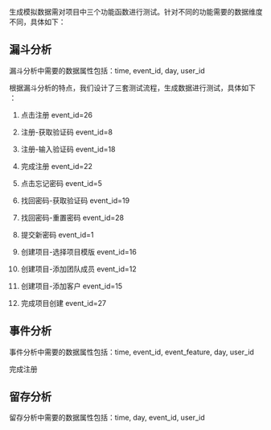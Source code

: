 生成模拟数据需对项目中三个功能函数进行测试。针对不同的功能需要的数据维度不同，具体如下：

## 漏斗分析

漏斗分析中需要的数据属性包括：time, event_id, day, user_id

根据漏斗分析的特点，我们设计了三套测试流程，生成数据进行测试，具体如下 ：

1. 点击注册 event_id=26 
2. 注册-获取验证码 event_id=8
3. 注册-输入验证码 event_id=18
4. 完成注册 event_id=22

1. 点击忘记密码 event_id=5
2. 找回密码-获取验证码 event_id=19
3. 找回密码-重置密码 event_id=28
4. 提交新密码 event_id=1

1. 创建项目-选择项目模版 event_id=16
2. 创建项目-添加团队成员 event_id=12
3. 创建项目-添加客户 event_id=15
4. 完成项目创建 event_id=27

## 事件分析

事件分析中需要的数据属性包括：time, event_id, event_feature, day, user_id

完成注册



## 留存分析

留存分析中需要的数据属性包括：time, day, event_id, user_id

